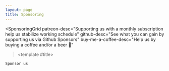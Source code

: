 ```yaml
---
layout: page
title: Sponsoring
---
```


<script setup>
import SponsoringGrid from './.vitepress/components/SponsoringGrid.vue'
</script>

<SponsoringGrid
patreon-desc="Supporting us with a monthly subscription help us stabilize working schedule"
github-desc="See what you can gain by supporting us via Github Sponsors"
buy-me-a-coffee-desc="Help us by buying a coffee and/or a beer 🍻"

> <template #title>

    Sponsor us

  </template>
  <template #desc>
This sponsorship is meant to be an additional booster to help us keep working on Open Source libraries and to balance expenses spent OSS work.
  </template>
</SponsoringGrid>
